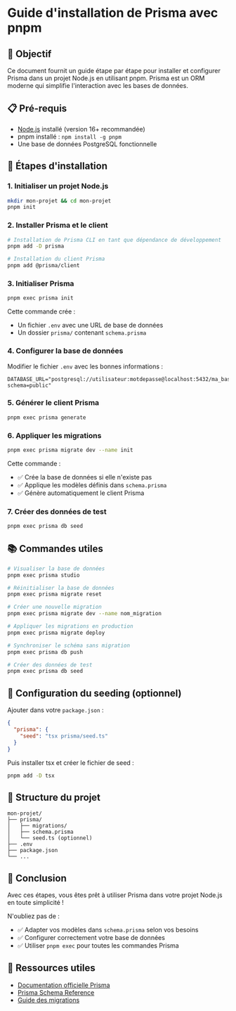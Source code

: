 # Guide d'installation de Prisma avec pnpm

## 🎯 Objectif

Ce document fournit un guide étape par étape pour installer et configurer Prisma dans un projet Node.js en utilisant pnpm. Prisma est un ORM moderne qui simplifie l'interaction avec les bases de données.

## 📋 Pré-requis

- [Node.js](https://nodejs.org) installé (version 16+ recommandée)
- pnpm installé : `npm install -g pnpm`
- Une base de données PostgreSQL fonctionnelle

## 🚀 Étapes d'installation

### 1. Initialiser un projet Node.js

```bash
mkdir mon-projet && cd mon-projet
pnpm init
```

### 2. Installer Prisma et le client

```bash
# Installation de Prisma CLI en tant que dépendance de développement
pnpm add -D prisma

# Installation du client Prisma
pnpm add @prisma/client
```

### 3. Initialiser Prisma

```bash
pnpm exec prisma init
```

Cette commande crée :

- Un fichier `.env` avec une URL de base de données
- Un dossier `prisma/` contenant `schema.prisma`

### 4. Configurer la base de données

Modifier le fichier `.env` avec les bonnes informations :

```env
DATABASE_URL="postgresql://utilisateur:motdepasse@localhost:5432/ma_base?schema=public"
```

### 5. Générer le client Prisma

```bash
pnpm exec prisma generate
```

### 6. Appliquer les migrations

```bash
pnpm exec prisma migrate dev --name init
```

Cette commande :

- ✅ Crée la base de données si elle n'existe pas
- ✅ Applique les modèles définis dans `schema.prisma`
- ✅ Génère automatiquement le client Prisma

### 7. Créer des données de test

```bash
pnpm exec prisma db seed
```

## 📚 Commandes utiles

```bash
# Visualiser la base de données
pnpm exec prisma studio

# Réinitialiser la base de données
pnpm exec prisma migrate reset

# Créer une nouvelle migration
pnpm exec prisma migrate dev --name nom_migration

# Appliquer les migrations en production
pnpm exec prisma migrate deploy

# Synchroniser le schéma sans migration
pnpm exec prisma db push

# Créer des données de test
pnpm exec prisma db seed
```

## 🌱 Configuration du seeding (optionnel)

Ajouter dans votre `package.json` :

```json
{
  "prisma": {
    "seed": "tsx prisma/seed.ts"
  }
}
```

Puis installer tsx et créer le fichier de seed :

```bash
pnpm add -D tsx
```

## 📁 Structure du projet

```
mon-projet/
├── prisma/
│   ├── migrations/
│   ├── schema.prisma
│   └── seed.ts (optionnel)
├── .env
├── package.json
└── ...
```

## 🎉 Conclusion

Avec ces étapes, vous êtes prêt à utiliser Prisma dans votre projet Node.js en toute simplicité !

N'oubliez pas de :

- ✅ Adapter vos modèles dans `schema.prisma` selon vos besoins
- ✅ Configurer correctement votre base de données
- ✅ Utiliser `pnpm exec` pour toutes les commandes Prisma

## 🔗 Ressources utiles

- [Documentation officielle Prisma](https://www.prisma.io/docs)
- [Prisma Schema Reference](https://www.prisma.io/docs/reference/api-reference/prisma-schema-reference)
- [Guide des migrations](https://www.prisma.io/docs/concepts/components/prisma-migrate)
